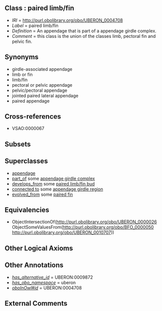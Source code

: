 
## Class : paired limb/fin

 * *IRI* = http://purl.obolibrary.org/obo/UBERON_0004708
 * *Label* = paired limb/fin
 * *Definition* = An appendage that is part of a appendage girdle complex.
 * *Comment* = this class is the union of the classes limb, pectoral fin and pelvic fin.

## Synonyms

 * girdle-associated appendage
 * limb or fin
 * limb/fin
 * pectoral or pelvic appendage
 * pelvic/pectoral appendage
 * jointed paired lateral appendage
 * paired appendage

## Cross-references

 * VSAO:0000067

## Subsets


## Superclasses

 * [appendage](../../UBERON/26/UBERON_0000026.md)
 * [part_of](../../BFO/50/BFO_0000050.md) some [appendage girdle complex](../../UBERON/07/UBERON_0010707.md)
 * [develops_from](../../RO/02/RO_0002202.md) some [paired limb/fin bud](../../UBERON/57/UBERON_0004357.md)
 * [connected to](../../UBREL/01/UBREL_0000001.md) some [appendage girdle region](../../UBERON/23/UBERON_0007823.md)
 * [evolved_from](../../core#evolved/om/core#evolved_from.md) some [paired fin](../../UBERON/34/UBERON_0002534.md)

## Equivalencies

 * ObjectIntersectionOf(<http://purl.obolibrary.org/obo/UBERON_0000026> ObjectSomeValuesFrom(<http://purl.obolibrary.org/obo/BFO_0000050> <http://purl.obolibrary.org/obo/UBERON_0010707>))

## Other Logical Axioms


## Other Annotations

 * *[has_alternative_id](../../Id/oboInOwl#hasAlternativeId.md)* = UBERON:0009872
 * *[has_obo_namespace](../../ce/oboInOwl#hasOBONamespace.md)* = uberon
 * *[oboInOwl#id](../../id/oboInOwl#id.md)* = UBERON:0004708

## External Comments

